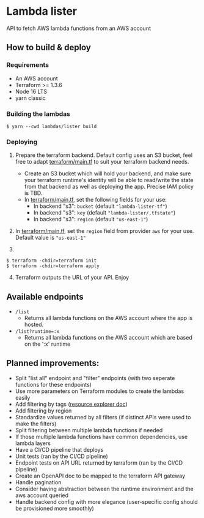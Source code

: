 # Lambda lister

API to fetch AWS lambda functions from an AWS account

## How to build & deploy

### Requirements

- An AWS account
- Terraform >= 1.3.6
- Node 16 LTS
- yarn classic

### Building the lambdas

```
$ yarn --cwd lambdas/lister build
```

### Deploying

1. Prepare the terraform backend. Default config uses an S3 bucket, feel free to adapt [terraform/main.tf](./terraform/main.tf) to suit your terraform backend needs.

   - Create an S3 bucket which will hold your backend, and make sure your terraform runtime's identity will be able to read/write the state from that backend as well as deploying the app. Precise IAM policy is TBD.
   - In [terraform/main.tf](./terraform/main.tf), set the following fields for your use:
     - In backend "s3": `bucket` (default `"lambda-lister-tf"`)
     - In backend "s3": `key` (default `"lambda-lister/.tfstate"`)
     - In backend "s3": `region` (default `"us-east-1"`)

2. In [terraform/main.tf](./terraform/main.tf), set the `region` field from provider `aws` for your use. Default value is `"us-east-1"`
3.

```
$ terraform -chdir=terraform init
$ terraform -chdir=terraform apply
```

4. Terraform outputs the URL of your API. Enjoy

## Available endpoints

- `/list`
  - Returns all lambda functions on the AWS account where the app is hosted.
- `/list?runtime=:x`
  - Returns all lambda functions on the AWS account which are based on the ':x' runtime

## Planned improvements:

- Split "list all" endpoint and "filter" endpoints (with two seperate functions for these endpoints)
- Use more parameters on Terraform modules to create the lambdas easily
- Add filtering by tags ([resource explorer doc](https://docs.aws.amazon.com/AWSJavaScriptSDK/v3/latest/clients/client-resource-explorer-2/index.html))
- Add filtering by region
- Standardize values returned by all filters (if distinct APIs were used to make the filters)
- Split filtering between multiple lambda functions if needed
- If those multiple lambda functions have common dependencies, use lambda layers
- Have a CI/CD pipeline that deploys
- Unit tests (ran by the CI/CD pipeline)
- Endpoint tests on API URL returned by terraform (ran by the CI/CD pipeline)
- Create an OpenAPI doc to be mapped to the terraform API gateway
- Handle pagination
- Consider having abstraction between the runtime environment and the aws account queried
- Handle backend config with more elegance (user-specific config should be provisioned more smoothly)
